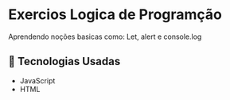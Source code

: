 # Exercios Logica de Programção 

Aprendendo noções basicas como: Let, alert e console.log

## 🚀 Tecnologias Usadas

- JavaScript
- HTML
